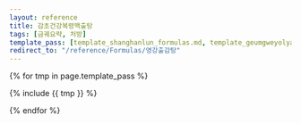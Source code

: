 ```yaml
---
layout: reference
title: 감초건강복령백출탕
tags: [금궤요략, 처방]
template_pass: [template_shanghanlun_formulas.md, template_geumgweyolyag_formulas.md, template_etc_formulas.md]
redirect_to: "/reference/Formulas/영강출감탕"
---
```


{% for tmp in page.template_pass %}

{% include {{ tmp }} %}

{% endfor %}

